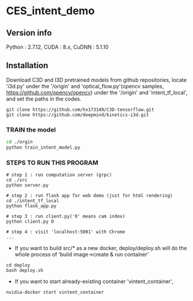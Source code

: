 # CES_intent_demo

## Version info
Python : 2.7.12, CUDA : 8.x, CuDNN : 5.1.10

## Installation
Download C3D and I3D pretrained models from github repositories, locate 'i3d.py' under the '/origin' and 'optical_flow.py'(opencv samples, https://github.com/opencv/opencv) under the '/origin' and 'intent_tf_local', and set the paths in the codes.

```
git clone https://github.com/hx173149/C3D-tensorflow.git
git clone https://github.com/deepmind/kinetics-i3d.git
```

### TRAIN the model
```bash
cd ./orgin
python train_intent_model.py
```

### STEPS TO RUN THIS PROGRAM
```
# step 1 : run computation server (grpc)
cd ./src
python server.py

# step 2 : run flask app for web demo (just for html rendering)
cd ./intent_tf_local
python flask_app.py

# step 3 : run client.py('0' means cam index)
python client.py 0

# step 4 : visit 'localhost:5001' with Chrome
...
```

* If you want to build src/* as a new docker,
deploy/deploy.sh will do the whole process of 'build image->create & run container'
```
cd deploy
bash deploy.sh
```

* If you want to start already-existing container 'vintent_container',
```
nvidia-docker start vintent_container
``` 
